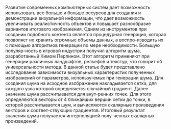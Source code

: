 Развитие современных компьютерных систем дает возможность использовать все больше и больше ресурсов для создания и демонстрации визуальной информации, что дает возможность увеличивать реалистичность объектов и повышает разнообразие вариантов итогового изображения. Одним из инструментов при создании подобного контента является процедурная генерация, которая позволяет не хранить огромные объемы данных, а воспро-изводить их с помощью алгоритмов генерации по мере необходимости. Большую популяр-ность в игровой индустрии получил алгоритм шума, разработанный Кимом Перлином.
Этот алгоритм применяют при генерации различных ландшафтов, рельефов и текстур, что говорит об универсальности метода. В данной статье будет представлено исследование зависимости визуальных характеристик полученных изображений от параметров, использу-емых при генерации шума.
Для создания шума на исходное изображение накладывается сетка, для каждого узла которой определяется случайный градиент. Далее значение шума рассчитывается для внут-ренних точек. Для этого определяются векторы от 4 ближайших вершин сетки до точки, в которой рассчитывается шум, и вычисляются скалярные произведения векторов и соответ-ствующих градиентов. Итоговый результат значения шума получается интерполяцией полу-ченных скалярных произведений.
